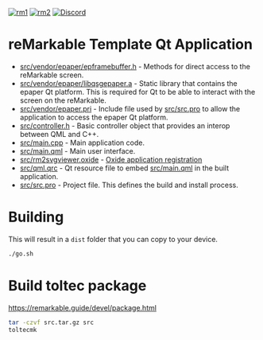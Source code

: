 [![rm1](https://img.shields.io/badge/rM1-supported-green)](https://remarkable.com/store/remarkable) [![rm2](https://img.shields.io/badge/rM2-supported-green)](https://remarkable.com/store/remarkable-2) [![Discord](https://img.shields.io/discord/385916768696139794.svg?label=reMarkable&logo=discord&logoColor=ffffff&color=7389D8&labelColor=6A7EC2)](https://discord.gg/ATqQGfu)

reMarkable Template Qt Application
==================================

- [src/vendor/epaper/epframebuffer.h](src/vendor/epaper/epframebuffer.h) - Methods for direct access to the reMarkable screen.
- [src/vendor/epaper/libqsgepaper.a](src/vendor/epaper/libqsgepaper.a) - Static library that contains the epaper Qt platform. This is required for Qt to be able to interact with the screen on the reMarkable.
- [src/vendor/epaper.pri](src/vendor/epaper.pri) - Include file used by [src/src.pro](src/src.pro) to allow the application to access the epaper Qt platform.
- [src/controller.h](src/controller.h) - Basic controller object that provides an interop between QML and C++.
- [src/main.cpp](src/main.cpp) - Main application code.
- [src/main.qml](src/main.qml) - Main user interface.
- [src/rm2svgviewer.oxide](src/rm2svgviewer.oxide) - [Oxide application registration](https://oxide.eeems.codes/documentation/03_application_registration_format.html)
- [src/qml.qrc](src/qml.qrc) - Qt resource file to embed [src/main.qml](src/main.qml) in the built application.
- [src/src.pro](src/src.pro) - Project file. This defines the build and install process.

Building
========

This will result in a `dist` folder that you can copy to your device.

```bash
./go.sh
```

Build toltec package
====================

https://remarkable.guide/devel/package.html

```bash
tar -czvf src.tar.gz src
toltecmk
```

